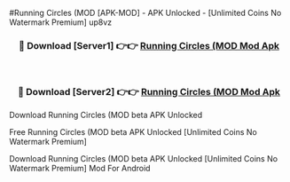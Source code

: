 #Running Circles (MOD [APK-MOD] - APK Unlocked - [Unlimited Coins No Watermark Premium] up8vz



<div align="center">

<h3>🔴 Download [Server1] 👉👉 <a href="https://momento.my/?title=Running_Circles_(MOD">Running Circles (MOD Mod Apk</a></h3><br>

<h3>🔴 Download [Server2] 👉👉 <a href="https://momento.my/?title=Running_Circles_(MOD">Running Circles (MOD Mod Apk</a></h3>
</div>



Download Running Circles (MOD beta APK Unlocked

Free Running Circles (MOD beta APK Unlocked [Unlimited Coins No Watermark Premium]

Download Running Circles (MOD beta APK Unlocked [Unlimited Coins No Watermark Premium] Mod For Android
